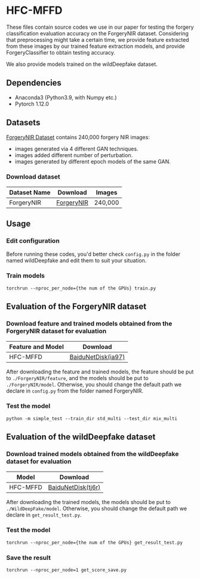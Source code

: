 # HFC-MFFD
These files contain source codes we use in our paper for testing the forgery classification evaluation accuracy on the ForgeryNIR dataset.
Considering that preprocessing might take a certain time, we provide feature extracted from these images by our trained feature extraction models, and provide ForgeryClassifier to obtain testing accuracy.

We also provide models trained on the wildDeepfake dataset.

## Dependencies

* Anaconda3 (Python3.9, with Numpy etc.)
* Pytorch 1.12.0

## Datasets
[ForgeryNIR Dataset](https://github.com/AEP-WYK/forgerynir) contains 240,000 forgery NIR images:
- images generated via 4 different GAN techniques. 
- images added different number of perturbation.
- images generated by different epoch models of the same GAN.   

### Download dataset

| Dataset Name | Download                                                   | Images  |
| ------------ | ---------------------------------------------------------- | ------- |
| ForgeryNIR   | [ForgeryNIR](https://github.com/AEP-WYK/forgerynir)        | 240,000 |

## Usage
### Edit configuration
Before running these codes, you'd better check `config.py` in the folder named wildDeepfake and edit them to suit your situation.

### Train models

```
torchrun --nproc_per_node={the num of the GPUs} train.py
```

## Evaluation of the ForgeryNIR dataset
### Download feature and trained models obtained from the ForgeryNIR dataset for evaluation

| Feature and Model   | Download                                                     |
| ------- | ------------------------------------------------------------ |
| HFC-MFFD | [BaiduNetDisk(ia97)](https://pan.baidu.com/s/1Wgm8uSrkGdWeAYuhRSITcw) |


After downloading the feature and trained models, the feature should be put to `./ForgeryNIR/feature`, and the models should be put to `./ForgeryNIR/model`. Otherwise, you should change the default path we declare in `config.py` from the folder named ForgeryNIR.

### Test the model

```
python -m simple_test --train_dir std_multi --test_dir mix_multi
```

## Evaluation of the wildDeepfake dataset
### Download trained models obtained from the wildDeepfake dataset for evaluation
| Model   | Download                                                     |
| ------- | ------------------------------------------------------------ |
| HFC-MFFD | [BaiduNetDisk(tj6r)](https://pan.baidu.com/s/1R8D8uQVxSwIBMvqcq2Euqg) |

After downloading the trained models, the models should be put to `./WildDeepFake/model`. Otherwise, you should change the default path we declare in `get_result_test.py`.

### Test the model

```
torchrun --nproc_per_node={the num of the GPUs} get_result_test.py
```

### Save the result
```
torchrun --nproc_per_node=1 get_score_save.py
```



